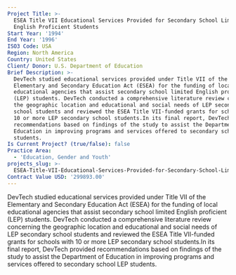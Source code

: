 ```yaml
---
Project Title: >-
  ESEA Title VII Educational Services Provided for Secondary School Limited
  English Proficient Students
Start Year: '1994'
End Year: '1996'
ISO3 Code: USA
Region: North America
Country: United States
Client/ Donor: U.S. Department of Education
Brief Description: >-
  DevTech studied educational services provided under Title VII of the
  Elementary and Secondary Education Act (ESEA) for the funding of local
  educational agencies that assist secondary school limited English proficient
  (LEP) students. DevTech conducted a comprehensive literature review concerning
  the geographic location and educational and social needs of LEP secondary
  school students and reviewed the ESEA Title VII-funded grants for schools with
  10 or more LEP secondary school students.In its final report, DevTech provided
  recommendations based on findings of the study to assist the Department of
  Education in improving programs and services offered to secondary school LEP
  students.
Is Current Project? (true/false): false
Practice Area:
  - 'Education, Gender and Youth'
projects_slug: >-
  ESEA-Title-VII-Educational-Services-Provided-for-Secondary-School-Limited-English-Proficient-Students
Contract Value USD: '299893.00'
---
```

DevTech studied educational services provided under Title VII of the Elementary and Secondary Education Act (ESEA) for the funding of local educational agencies that assist secondary school limited English proficient (LEP) students. DevTech conducted a comprehensive literature review concerning the geographic location and educational and social needs of LEP secondary school students and reviewed the ESEA Title VII-funded grants for schools with 10 or more LEP secondary school students.In its final report, DevTech provided recommendations based on findings of the study to assist the Department of Education in improving programs and services offered to secondary school LEP students.